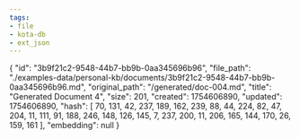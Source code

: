 ```yaml
---
tags:
- file
- kota-db
- ext_json
---
```

{
  "id": "3b9f21c2-9548-44b7-bb9b-0aa345696b96",
  "file_path": "./examples-data/personal-kb/documents/3b9f21c2-9548-44b7-bb9b-0aa345696b96.md",
  "original_path": "/generated/doc-004.md",
  "title": "Generated Document 4",
  "size": 201,
  "created": 1754606890,
  "updated": 1754606890,
  "hash": [
    70,
    131,
    42,
    237,
    189,
    162,
    239,
    88,
    44,
    224,
    82,
    47,
    204,
    11,
    111,
    91,
    188,
    246,
    148,
    126,
    145,
    7,
    237,
    200,
    11,
    206,
    165,
    144,
    170,
    26,
    159,
    161
  ],
  "embedding": null
}